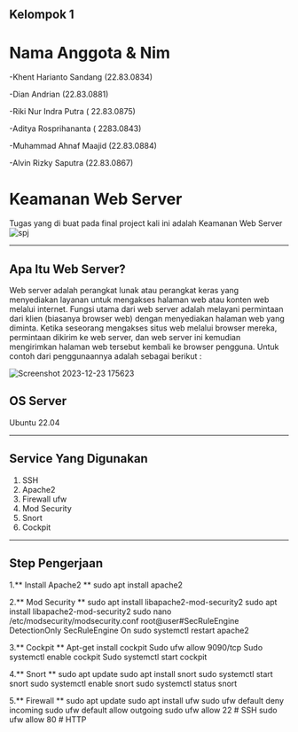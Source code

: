 ## Kelompok 1 ##
# Nama Anggota & Nim #
-Khent Harianto Sandang (22.83.0834)

-Dian Andrian (22.83.0881)

-Riki Nur Indra Putra ( 22.83.0875)

-Aditya Rosprihananta ( 2283.0843)

-Muhammad Ahnaf Maajid (22.83.0884)

-Alvin Rizky Saputra (22.83.0867)
#  Keamanan Web Server #
Tugas yang di buat pada final project kali ini adalah Keamanan Web Server
![spj](https://github.com/Xzhacts-Crew/OneTeam-SPJ/assets/148695999/1556cfa9-141a-4366-b6d6-f8fceae24c4f)

***

## Apa Itu Web Server? ##
Web server adalah perangkat lunak atau perangkat keras yang menyediakan layanan untuk mengakses halaman web atau konten web melalui internet. Fungsi utama dari web server adalah melayani permintaan dari klien (biasanya browser web) dengan menyediakan halaman web yang diminta. Ketika seseorang mengakses situs web melalui browser mereka, permintaan dikirim ke web server, dan web server ini kemudian mengirimkan halaman web tersebut kembali ke browser pengguna. Untuk contoh dari penggunaannya adalah sebagai berikut :

![Screenshot 2023-12-23 175623](https://github.com/alvingg666/FP/assets/148695999/0222ae1b-9e02-420a-a06f-146650b1bccb)






## OS Server ##
Ubuntu 22.04
***


## Service Yang Digunakan ##
1. SSH 
2. Apache2
3. Firewall ufw
4. Mod Security
5. Snort
6. Cockpit
***


## Step Pengerjaan #
1.** Install Apache2 **
sudo apt install apache2

2.** Mod Security **
sudo apt install libapache2-mod-security2
sudo apt install libapache2-mod-security2
sudo nano /etc/modsecurity/modsecurity.conf
root@user#SecRuleEngine DetectionOnly 
SecRuleEngine On
sudo systemctl restart apache2

3.** Cockpit **
Apt-get install cockpit
Sudo ufw allow 9090/tcp
Sudo systemctl enable cockpit
Sudo systemctl start cockpit

4.**  Snort **
sudo apt update
sudo apt install snort
sudo systemctl start snort
sudo systemctl enable snort
sudo systemctl status snort


5.** Firewall **
sudo apt update
sudo apt install ufw
sudo ufw default deny incoming
sudo ufw default allow outgoing
sudo ufw allow 22  # SSH
sudo ufw allow 80  # HTTP






